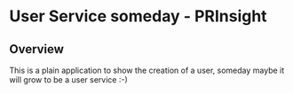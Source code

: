 # User Service someday - PRInsight 

## Overview
This is a plain application to show the creation of a user, someday maybe it will grow to be a user service :-)
